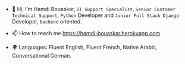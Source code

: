- 👋 Hi, I’m Hamdi Bouaskar, `IT Support Specialist`, `Senior Customer Technical Support`, `Python` Developer and `Junior Full Stack Django` Developer, `backend` oriented.

- 📫 How to reach me https://hamdi-bouaskar.herokuapp.com

- 🌍 Languages: Fluent English, Fluent French, Native Arabic, Conversational German.

<!---
IT-Support-L2/IT-Support-L2 is a ✨ special ✨ repository because its `README.md` (this file) appears on your GitHub profile.
You can click the Preview link to take a look at your changes.
--->
